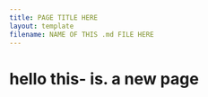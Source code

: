 ```yaml
---
title: PAGE TITLE HERE
layout: template
filename: NAME OF THIS .md FILE HERE
--- 
```



# hello this- is. a new page
